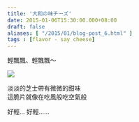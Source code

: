```yaml
---
title: '大和の味チーズ'
date: 2015-01-06T15:30:00.000+08:00
draft: false
aliases: [ "/2015/01/blog-post_6.html" ]
tags : [flavor - say cheese]
---
```


輕飄飄、輕飄飄～  

![](/images/yamatoseika.jpg)

淡淡的芝士帶有微微的甜味  
這脆片就像在吃風般吃空氣般  
  
好輕... 好輕......
